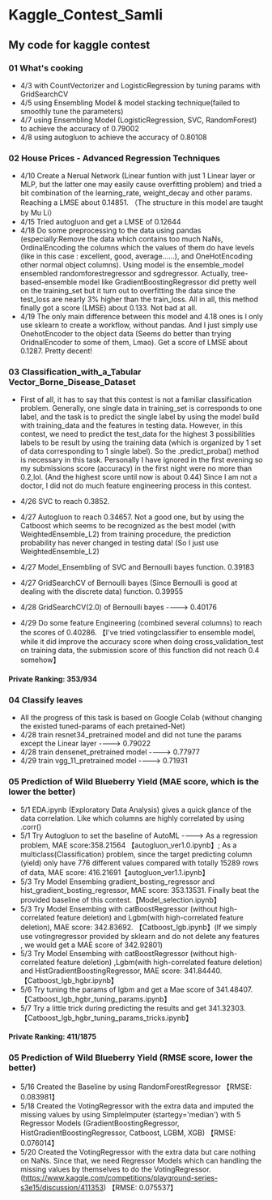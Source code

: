 # Kaggle_Contest_Samli

## My code for kaggle contest
### 01 What's cooking
  - 4/3 with CountVectorizer and LogisticRegression by tuning params with GridSearchCV
  - 4/5 using Ensembling Model & model stacking technique(failed to smoothly tune the parameters)
  - 4/7 using Ensembling Model (LogisticRegression, SVC, RandomForest) to achieve the accuracy of 0.79002
  - 4/8 using autogluon to achieve the accuracy of 0.80108

### 02 House Prices - Advanced Regression Techniques
  - 4/10 Create a Nerual Network (Linear funtion with just 1 Linear layer or MLP, but the latter one may easily cause overfitting problem) and tried a bit combination of the learning_rate, weight_decay and other params. Reaching a LMSE about 0.14851. （The structure in this model are taught by Mu Li）
  - 4/15 Tried autogluon and get a LMSE of 0.12644 
  - 4/18 Do some preprocessing to the data using pandas (especially:Remove the data which contains too much NaNs, OrdinalEncoding the columns which the values of them do have levels (like in this case : excellent, good, average......), and OneHotEncoding other normal object columns). Using model is the ensemble_model ensembled randomforestregressor and sgdregressor. Actually, tree-based-ensemble model like GradientBoostingRegressor did pretty well on the training_set but it turn out to overfitting the data since the test_loss are nearly 3% higher than the train_loss. All in all, this method finally got a score (LMSE) about 0.133. Not bad at all.
  - 4/19 The only main difference between this model and 4.18 ones is I only use sklearn to create a workflow, without pandas. And I just simply use OnehotEncoder to the object data (Seems do better than trying OridnalEncoder to some of them, Lmao). Get a score of LMSE about 0.1287. Pretty decent! 

### 03 Classification_with_a_Tabular Vector_Borne_Disease_Dataset

  - First of all, it has to say that this contest is not a familiar classification problem. Generally, one single data in training_set is corresponds to one label, and the task is to predict the single label by using the model build with training_data and the features in testing data. However, in this contest, we need to predict the test_data for the highest 3 possibilities labels to be result by using the training data (which is organized by 1 set of data corresponding to 1 single label). So the .predict_proba() method is necessary in this task. Personally I have ignored in the first evening so my submissions score (accuracy) in the first night were no more than 0.2,lol. (And the highest score until now is about 0.44) Since I am not a doctor, I did not do much feature engineering process in this contest.

  - 4/26 SVC to reach 0.3852.
  - 4/27 Autogluon to reach 0.34657. Not a good one, but by using the Catboost which seems to be recognized as the best model (with WeightedEnsemble_L2) from training procedure, the prediction probability has never changed in testing data! (So I just use WeightedEnsemble_L2)
  - 4/27 Model_Ensembling of SVC and Bernoulli bayes function. 0.39183 
  - 4/27 GridSearchCV of Bernoulli bayes (Since Bernoulli is good at dealing with the discrete data) function. 0.39955
  - 4/28 GridSearchCV(2.0) of Bernoulli bayes ----> 0.40176
  - 4/29 Do some feature Engineering (combined several columns) to reach the scores of 0.40286. 【I've tried votingclassifier to ensemble model, while it did improve the accuracy score when doing cross_validation_test on training data, the submission score of this function did not reach 0.4 somehow】
#### Private Ranking: 353/934

### 04 Classify leaves
  - All the progress of this task is based on Google Colab (without changing the existed tuned-params of each pretained-Net)
  - 4/28 train resnet34_pretrained model and did not tune the params except the Linear layer ----> 0.79022
  - 4/28 train densenet_pretrained model ----> 0.77977
  - 4/29 train vgg_11_pretrained model ----> 0.71931
  
### 05 Prediction of Wild Blueberry Yield (MAE score, which is the lower the better)
  - 5/1 EDA.ipynb (Exploratory Data Analysis) gives a quick glance of the data correlation. Like which columns are highly correlated by using .corr()
  - 5/1 Try Autogluon to set the baseline of AutoML ----> As a regression problem, MAE score:358.21564 【autogluon_ver1.0.ipynb】; As a multiclass(Classification) problem, since the target predicting column (yield) only have 776 different values compared with totally 15289 rows of data, MAE score: 416.21691【autogluon_ver1.1.ipynb】
  - 5/3 Try Model Ensembing gradient_bosting_regressor and hist_gradient_bosting_regressor, MAE score: 353.13531. Finally beat the provided baseline of this contest.【Model_selection.ipynb】
  - 5/3 Try Model Ensembing with catBoostRegressor (without high-correlated feature deletion) and Lgbm(with high-correlated feature deletion), MAE score: 342.83692. 【Catboost_lgb.ipynb】(If we simply use votingregressor provided by sklearn and do not delete any features , we would get a MAE score of 342.92801)
   - 5/3 Try Model Ensembing with catBoostRegressor (without high-correlated feature deletion) ,Lgbm(with high-correlated feature deletion) and HistGradientBoostingRegressor, MAE score: 341.84440. 【Catboost_lgb_hgbr.ipynb】
   - 5/6 Try tuning the params of lgbm and get a Mae score of 341.48407.【Catboost_lgb_hgbr_tuning_params.ipynb】
   - 5/7 Try a little trick during predicting the results and get 341.32303.【Catboost_lgb_hgbr_tuning_params_tricks.ipynb】
#### Private Ranking: 411/1875

### 05 Prediction of Wild Blueberry Yield (RMSE score, lower the better)
  - 5/16 Created the Baseline by using RandomForestRegressor 【RMSE: 0.083981】
  - 5/18 Created the VotingRegressor with the extra data and imputed the missing values by using SimpleImputer (startegy='median') with 5 Regressor Models (GradientBoostingRegressor, HistGradientBoostingRegressor, Catboost, LGBM, XGB) 【RMSE: 0.076014】
  - 5/20 Created the VotingRegressor with the extra data but care nothing on NaNs. Since that, we need Regressor Models which can handling the missing values by themselves to do the VotingRegressor. (https://www.kaggle.com/competitions/playground-series-s3e15/discussion/411353) 【RMSE: 0.075537】
